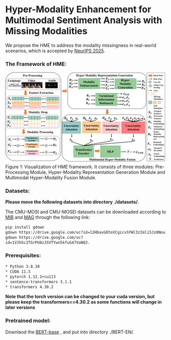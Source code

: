 # Hyper-Modality Enhancement for Multimodal Sentiment Analysis with Missing Modalities
We propose the HME to address the modality missingness in real-world scenarios, which is accepted by [NeurIPS 2025](https://neurips.cc/virtual/2025/poster/116212).


### The Framework of HME:
![image](https://github.com/YetZzzzzz/HME/blob/main/framework.png)
Figure 1: Visualization of HME framework. It consists of three modules: Pre-Processing Module, Hyper-Modality Representation Generation Module and Multimodal Hyper-Modality Fusion Module.



### Datasets:
**Please move the following datasets into directory ./datasets/.**

The CMU-MOSI and CMU-MOSEI datasets can be downloaded according to [MIB](https://github.com/TmacMai/Multimodal-Information-Bottleneck) and [MAG](https://github.com/WasifurRahman/BERT_multimodal_transformer) through the following link: 
```
pip install gdown
gdown https://drive.google.com/uc?id=12HbavGOtoVCqicvSYWl3zImli5Jz0Nou
gdown https://drive.google.com/uc?id=1VJhSc2TGrPU8zJSVTYwn5kfuG47VaNQ3. 
```


### Prerequisites:
```
* Python 3.8.10
* CUDA 11.5
* pytorch 1.12.1+cu113
* sentence-transformers 3.1.1
* transformers 4.30.2
```
**Note that the torch version can be changed to your cuda version, but please keep the transformers==4.30.2 as some functions will change in later versions**


### Pretrained model:
Downlaod the [BERT-base](https://huggingface.co/google-bert/bert-base-uncased/tree/main) , and put into directory ./BERT-EN/.
